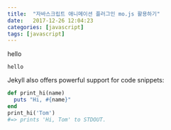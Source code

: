 ```yaml
---
title:  "자바스크립트 애니메이션 플러그인 mo.js 활용하기"
date:   2017-12-26 12:04:23
categories: [javascript]
tags: [javascript]
---
```

hello

`hello`

Jekyll also offers powerful support for code snippets:

``` ruby
def print_hi(name)
  puts "Hi, #{name}"
end
print_hi('Tom')
#=> prints 'Hi, Tom' to STDOUT.
```
